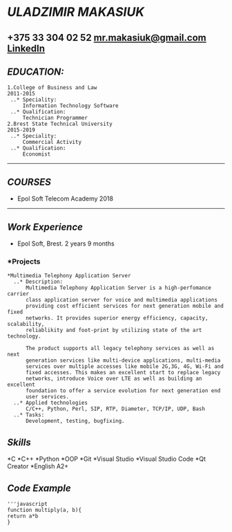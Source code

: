 # *ULADZIMIR MAKASIUK*
+375 33 304 02 52
mr.makasiuk@gmail.com
[LinkedIn](https://www.linkedin.com/in/vladimir-makasyuk-04982a175/)
---
## *EDUCATION:*
    1.College of Business and Law
    2011-2015
     ..* Speciality:
         Information Technology Software
     ..* Qualification:
         Technician Programmer
    2.Brest State Technical University
    2015-2019
     ..* Speciality:
         Commercial Activity
     ..* Qualification:
         Economist
---
## *COURSES*
   * Epol Soft Telecom Academy 2018
---
## *Work Experience*
   * Epol Soft, Brest.
     2 years 9 months
### *Projects
    *Multimedia Telephony Application Server
      ..* Description:
          Multimedia Telephony Application Server is a high-perfomance carrier
          class application server for voice and multimedia applications
          providing cost efficient services for next generation mobile and fixed
          networks. It provides superior energy efficiency, capacity, scalability,
          reliablikity and foot-print by utilizing state of the art technology.
          
          The product supports all legacy telephony services as well as next
          generation services like multi-device applications, multi-media
          services over multiple accesses like mobile 2G,3G, 4G, Wi-Fi and
          fixed accesses. This makes an excellent start to replace legacy
          networks, introduce Voice over LTE as well as building an excellent
          foundation to offer a service evolution for next generation end
          user services.
      ..* Applied technologies
          C/C++, Python, Perl, SIP, RTP, Diameter, TCP/IP, UDP, Bash
      ..* Tasks:
          Development, testing, bugfixing.
## *Skills*
   *C
   *C++
   *Python
   *OOP
   *Git
   *Visual Studio
   *Visual Studio Code
   *Qt Creator
   *English A2+
   
## *Code Example*
    '''javascript
    function multiply(a, b){
    return a*b
    }
